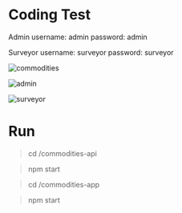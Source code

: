 # Coding Test

Admin
username: admin
password: admin

Surveyor
username: surveyor
password: surveyor

![commodities](https://github.com/caacuk/chatbot-app/blob/master/screenshots/commodities.PNG?raw=true)

![admin](https://github.com/caacuk/chatbot-app/blob/master/screenshots/admin.PNG?raw=true)

![surveyor](https://github.com/caacuk/chatbot-app/blob/master/screenshots/surveyor.PNG?raw=true)

# Run

> cd /commodities-api

> npm start

> cd /commodities-app

> npm start
